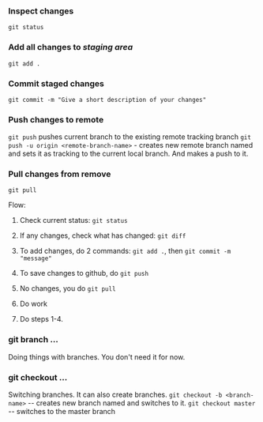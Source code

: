 ### Inspect changes

`git status`

### Add all changes to _staging area_

`git add .`

### Commit staged changes

`git commit -m "Give a short description of your changes"`

### Push changes to remote

`git push` pushes current branch to the existing remote tracking branch
`git push -u origin <remote-branch-name>` - creates new remote branch named <remote-branch-name> and sets it as tracking to the current local branch. And makes a push to it.

### Pull changes from remove

`git pull`


Flow:
1. Check current status: `git status`

2. If any changes, check what has changed: `git diff`
3. To add changes, do 2 commands: `git add .`, then `git commit -m "message"`
4. To save changes to github, do `git push`

5. No changes, you do `git pull`
6. Do work

7. Do steps 1-4. 


### git branch ... ###
Doing things with branches. You don't need it for now.

### git checkout ... ###
Switching branches. It can also create branches.
`git checkout -b <branch-name>` -- creates new branch named <branch-name> and switches to it.
`git checkout master` -- switches to the master branch